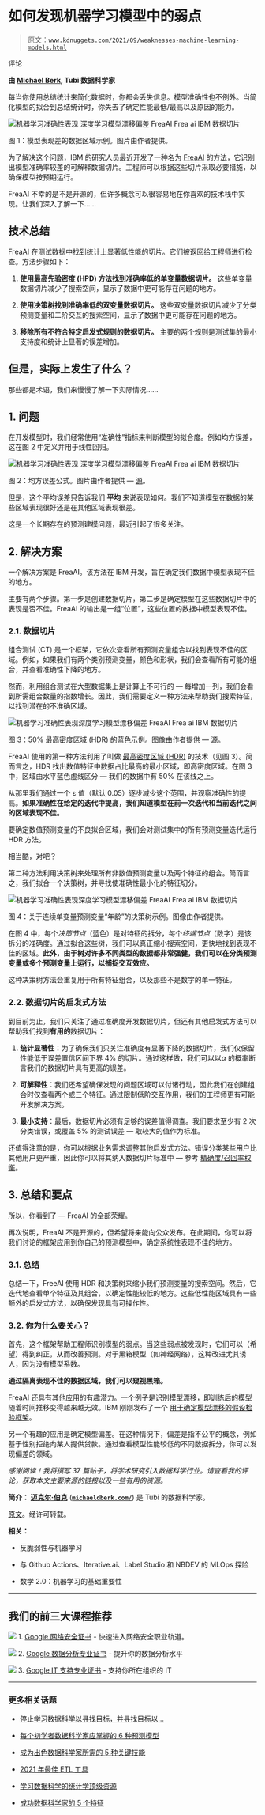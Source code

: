 # 如何发现机器学习模型中的弱点

> 原文：[`www.kdnuggets.com/2021/09/weaknesses-machine-learning-models.html`](https://www.kdnuggets.com/2021/09/weaknesses-machine-learning-models.html)

评论

**由 [Michael Berk](https://www.linkedin.com/in/michael-berk-48783a146/), Tubi 数据科学家**

每当你使用总结统计来简化数据时，你都会丢失信息。模型准确性也不例外。当简化模型的拟合到总结统计时，你失去了确定性能最低/最高以及原因的能力。

![机器学习准确性表现 深度学习模型漂移偏差 FreaAI Frea ai IBM 数据切片](img/f4d29e3365fe6c2bbed992bac867cd27.png)

图 1：模型表现差的数据区域示例。图片由作者提供。

为了解决这个问题，IBM 的研究人员最近开发了一种名为 [FreaAI](https://arxiv.org/pdf/2108.05620.pdf) 的方法，它识别出模型准确率较差的可解释数据切片。工程师可以根据这些切片采取必要措施，以确保模型按预期运行。

FreaAI 不幸的是不是开源的，但许多概念可以很容易地在你喜欢的技术栈中实现。让我们深入了解一下……

## 技术总结

FreaAI 在测试数据中找到统计上显著低性能的切片。它们被返回给工程师进行检查。方法步骤如下：

1.  **使用最高先验密度 (HPD) 方法找到准确率低的单变量数据切片。** 这些单变量数据切片减少了搜索空间，显示了数据中更可能存在问题的地方。

1.  **使用决策树找到准确率低的双变量数据切片。** 这些双变量数据切片减少了分类预测变量和二阶交互的搜索空间，显示了数据中更可能存在问题的地方。

1.  **移除所有不符合特定启发式规则的数据切片。** 主要的两个规则是测试集的最小支持度和统计上显著的误差增加。

## 但是，实际上发生了什么？

那些都是术语，我们来慢慢了解一下实际情况……

## 1\. 问题

在开发模型时，我们经常使用“准确性”指标来判断模型的拟合度。例如均方误差，这在图 2 中定义并用于线性回归。

![机器学习准确性表现 深度学习模型漂移偏差 FreaAI Frea ai IBM 数据切片](img/e8f1354a8ec32a3f741874c6a5b525cf.png)

图 2：均方误差公式。图片由作者提供 — [源](https://www.probabilitycourse.com/chapter9/9_1_5_mean_squared_error_MSE.php)。

但是，这个平均误差只告诉我们 **平均** 来说表现如何。我们不知道模型在数据的某些区域表现很好还是在其他区域表现很差。

这是一个长期存在的预测建模问题，最近引起了很多关注。

## 2\. 解决方案

一个解决方案是 FreaAI。该方法在 IBM 开发，旨在确定我们数据中模型表现不佳的地方。

主要有两个步骤。第一步是创建数据切片，第二步是确定模型在这些数据切片中的表现是否不佳。FreaAI 的输出是一组“位置”，这些位置的数据中模型表现不佳。

### **2.1\. 数据切片**

组合测试 (CT) 是一个框架，它依次查看所有预测变量组合以找到表现不佳的区域。例如，如果我们有两个类别预测变量，颜色和形状，我们会查看所有可能的组合，并查看准确性下降的地方。

然而，利用组合测试在大型数据集上是计算上不可行的 — 每增加一列，我们会看到所需组合数量的指数增长。因此，我们需要定义一种方法来帮助我们搜索特征，以找到潜在的不准确区域。

![机器学习准确性表现深度学习模型漂移偏差 FreaAI Frea ai IBM 数据切片](img/94461909e59d19dc5df2267481024fb4.png)

图 3：50% 最高密度区域 (HDR) 的蓝色示例。图像由作者提供 — [源](https://mathematica.stackexchange.com/questions/173282/computing-credible-region-highest-posterior-density-from-empirical-distributio)。

FreaAI 使用的第一种方法利用了叫做 [最高密度区域 (HDR)](https://stats.stackexchange.com/questions/148439/what-is-a-highest-density-region-hdr) 的技术（见图 3）。简而言之，HDR 找出数值特征中数据占比最高的最小区域，即高密度区域。在图 3 中，区域由水平蓝色虚线区分 — 我们的数据中有 50% 在该线之上。

从那里我们通过一个 ε 值（默认 0.05）逐步减少这个范围，并观察准确性的提高。**如果准确性在给定的迭代中提高，我们知道模型在前一次迭代和当前迭代之间的区域表现不佳。**

要确定数值预测变量的不良拟合区域，我们会对测试集中的所有预测变量迭代运行 HDR 方法。

相当酷，对吧？

第二种方法利用决策树来处理所有非数值预测变量以及两个特征的组合。简而言之，我们拟合一个决策树，并寻找使准确性最小化的特征切分。

![机器学习准确性表现深度学习模型漂移偏差 FreaAI Frea ai IBM 数据切片](img/9fbe22ea608bbee93f4f618bc932facf.png)

图 4：关于连续单变量预测变量“年龄”的决策树示例。图像由作者提供。

在图 4 中，每个*决策节点*（蓝色）是对特征的拆分，每个*终端节点*（数字）是该拆分的准确度。通过拟合这些树，我们可以真正缩小搜索空间，更快地找到表现不佳的区域。**此外，由于树对许多不同类型的数据都非常强健，我们可以在分类预测变量或多个预测变量上运行，以捕捉交互效应。**

这种决策树方法会重复用于所有特征组合，以及那些不是数字的单一特征。

### 2.2. 数据切片的启发式方法

到目前为止，我们只关注了通过准确度开发数据切片，但还有其他启发式方法可以帮助我们找到**有用的**数据切片：

1.  **统计显著性**：为了确保我们只关注准确度有显著下降的数据切片，我们仅保留性能低于误差置信区间下界 4% 的切片。通过这样做，我们可以以*α* 的概率断言我们的数据切片具有更高的误差。

1.  **可解释性**：我们还希望确保发现的问题区域可以付诸行动，因此我们在创建组合时仅查看两个或三个特征。通过限制低阶交互作用，我们的工程师更有可能开发解决方案。

1.  **最小支持**：最后，数据切片必须有足够的误差值得调查。我们要求至少有 2 次分类错误，或覆盖 5% 的测试误差 — 取较大的值作为标准。

还值得注意的是，你可以根据业务需求调整其他启发式方法。错误分类某些用户比其他用户更严重，因此你可以将其纳入数据切片标准中 — 参考 [精确度/召回率权衡](https://towardsdatascience.com/accuracy-precision-recall-or-f1-331fb37c5cb9)。

## 3. 总结和要点

所以，你看到了 — FreaAI 的全部荣耀。

再次说明，FreaAI 不是开源的，但希望将来能向公众发布。在此期间，你可以将我们讨论的框架应用到你自己的预测模型中，确定系统性表现不佳的地方。

### 3.1. 总结

总结一下，FreeAI 使用 HDR 和决策树来缩小我们预测变量的搜索空间。然后，它迭代地查看单个特征及其组合，以确定性能较低的地方。这些低性能区域具有一些额外的启发式方法，以确保发现具有可操作性。

### 3.2. 你为什么要关心？

首先，这个框架帮助工程师识别模型的弱点。当这些弱点被发现时，它们可以（希望）得到纠正，从而改善预测。对于黑箱模型（如神经网络），这种改进尤其诱人，因为没有模型系数。

**通过隔离表现不佳的数据区域，我们可以窥视黑箱。**

FreaAI 还具有其他应用的有趣潜力。一个例子是识别模型漂移，即训练后的模型随着时间推移变得越来越无效。IBM 刚刚发布了一个 [用于确定模型漂移的假设检验框架](https://arxiv.org/pdf/2108.05319.pdf)。

另一个有趣的应用是确定模型偏差。在这种情况下，偏差是指不公平的概念，例如基于性别拒绝向某人提供贷款。通过查看模型性能较低的不同数据拆分，你可以发现偏差的领域。

*感谢阅读！我将撰写 37 篇帖子，将学术研究引入数据科学行业。请查看我的评论，获取本文主要来源的链接以及一些有用的资源。*

**简介： [迈克尔·伯克](https://www.linkedin.com/in/michael-berk-48783a146/)** (**[`michaeldberk.com/`](https://michaeldberk.com/)**) 是 Tubi 的数据科学家。

[原文](https://towardsdatascience.com/how-to-find-weaknesses-in-your-machine-learning-models-ae8bd18880a3)。经许可转载。

**相关：**

+   反脆弱性与机器学习

+   与 Github Actions、Iterative.ai、Label Studio 和 NBDEV 的 MLOps 探险

+   数学 2.0：机器学习的基础重要性

* * *

## 我们的前三大课程推荐

![](img/0244c01ba9267c002ef39d4907e0b8fb.png) 1\. [Google 网络安全证书](https://www.kdnuggets.com/google-cybersecurity) - 快速进入网络安全职业轨道。

![](img/e225c49c3c91745821c8c0368bf04711.png) 2\. [Google 数据分析专业证书](https://www.kdnuggets.com/google-data-analytics) - 提升你的数据分析水平

![](img/0244c01ba9267c002ef39d4907e0b8fb.png) 3\. [Google IT 支持专业证书](https://www.kdnuggets.com/google-itsupport) - 支持你所在组织的 IT

* * *

### 更多相关话题

+   [停止学习数据科学以寻找目标，并寻找目标以...](https://www.kdnuggets.com/2021/12/stop-learning-data-science-find-purpose.html)

+   [每个初学者数据科学家应掌握的 6 种预测模型](https://www.kdnuggets.com/2021/12/6-predictive-models-every-beginner-data-scientist-master.html)

+   [成为出色数据科学家所需的 5 种关键技能](https://www.kdnuggets.com/2021/12/5-key-skills-needed-become-great-data-scientist.html)

+   [2021 年最佳 ETL 工具](https://www.kdnuggets.com/2021/12/mozart-best-etl-tools-2021.html)

+   [学习数据科学的统计学顶级资源](https://www.kdnuggets.com/2021/12/springboard-top-resources-learn-data-science-statistics.html)

+   [成功数据科学家的 5 个特征](https://www.kdnuggets.com/2021/12/5-characteristics-successful-data-scientist.html)
